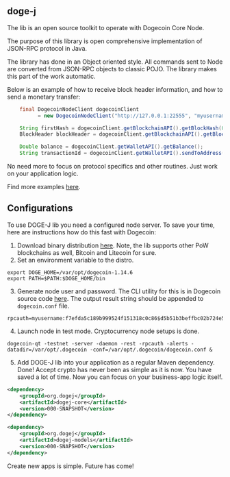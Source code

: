 ## doge-j

The lib is an open source toolkit to operate with Dogecoin Core Node.

The purpose of this library is open comprehensive implementation of JSON-RPC protocol in Java.

The library has done in an Object oriented style. All commands sent to Node are converted from JSON-RPC objects to classic POJO. The library makes this part of the work automatic.

Below is an example of how to receive block header information, and how to send a monetary transfer:

```java
    final DogecoinNodeClient dogecoinClient
          = new DogecoinNodeClient("http://127.0.0.1:22555", "myusername", "secret");

    String firstHash = dogecoinClient.getBlockchainAPI().getBlockHash(0L);
    BlockHeader blockHeader = dogecoinClient.getBlockchainAPI().getBlockHeader(firstHash);

    Double balance = dogecoinClient.getWalletAPI().getBalance();
    String transactionId = dogecoinClient.getWalletAPI().sendToAddress("ADDRESS-HERE", 200D);

```
No need more to focus on protocol specifics and other routines. Just work on your application logic.

Find more examples [here](https://github.com/kosik/dogej/tree/main/utility/src/main/java/org/dogej).

## Configurations

To use DOGE-J lib you need a configured node server. To save your time, here are instructions how do this fast with Dogecoin:
1. Download binary distribution [here](https://github.com/dogecoin/dogecoin/releases/). Note, the lib supports other PoW blockchains as well, Bitcoin and Litecoin for sure.
2. Set an environment variable to the distro.
```
export DOGE_HOME=/var/opt/dogecoin-1.14.6
export PATH=$PATH:$DOGE_HOME/bin
```
3. Generate node user and password. The CLI utility for this is in Dogecoin source code [here](https://github.com/dogecoin/dogecoin/tree/master/share/rpcuser). The output result string should be appended to `dogecoin.conf` file.
```
rpcauth=myusername:f7efda5c189b999524f151318c0c86$d5b51b3beffbc02b724e5d095828e0bc8b2456e9ac8757ae3211a5d9b16a22ae
```
4. Launch node in test mode. Cryptocurrency node setups is done.
```
dogecoin-qt -testnet -server -daemon -rest -rpcauth -alerts -datadir=/var/opt/.dogecoin -conf=/var/opt/.dogecoin/dogecoin.conf &
```

5. Add DOGE-J lib into your application as a regular Maven dependency. Done! Accept crypto has never been as simple as it is now. You have saved a lot of time. Now you can focus on your business-app logic itself.
```xml
<dependency>
    <groupId>org.dogej</groupId>
    <artifactId>dogej-core</artifactId>
    <version>000-SNAPSHOT</version>
</dependency>

<dependency>
    <groupId>org.dogej</groupId>
    <artifactId>dogej-models</artifactId>
    <version>000-SNAPSHOT</version>
</dependency>
```

Create new apps is simple. Future has come!
